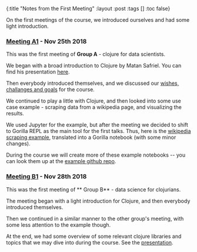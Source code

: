 {:title "Notes from the First Meeting"
 :layout :post
 :tags  []
 :toc false}

On the first meetings of the course, we introduced ourselves and had some light introduction.

### [Meeting A1](https://www.meetup.com/Clojure-Israel/events/255927870/) - Nov 25th 2018
This was the first meeting of **Group A** - clojure for data scientists.

We began with a broad introduction to Clojure by Matan Safriel. You can find his presentation [here](https://docs.google.com/presentation/d/1kJHsDoX6hDlocW7XP-lNhtjDbtED0E7tjgss8QaXdUE/edit#slide=id.g4949e067d5_0_1).

Then everybody introduced themselves, and we discussed our [wishes, challanges and goals](http://htmlpreview.github.io/?https://github.com/clojure-data-science-course/talks/blob/master/talk1/talk.html) for the course.

We continued to play a little with Clojure, and then looked into some use case example - scraping data from a wikipedia page, and visualizing the results. 

We used Jupyter for the example, but after the meeting we decided to shift to Gorilla REPL as the main tool for the first talks. Thus, here is the [wikipedia scraping example](http://viewer.gorilla-repl.org/view.html?source=github&user=clojure-data-science-course&repo=examples&path=src/examples/scraping_wikipedia.clj), translated into a Gorilla notebook (with some minor changes).

During the course we will create more of these example notebooks -- you can look them up at the [example github repo](https://github.com/clojure-data-science-course/examples).

### [Meeting B1](https://www.meetup.com/Clojure-Israel/events/256159018/) - Nov 28th 2018
This was the first meeting of ** Group B** - data science for clojurians.

The meeting began with a light introduction for Clojure, and then everybody introduced themselves.

Then we continued in a similar manner to the other group's meeting, with some less attention to the example though.

At the end, we had some overview of some relevant clojure libraries and topics that we may dive into during the course. See  the [presentation](http://htmlpreview.github.io/?https://github.com/clojure-data-science-course/talks/blob/master/talk1/talk.html).

